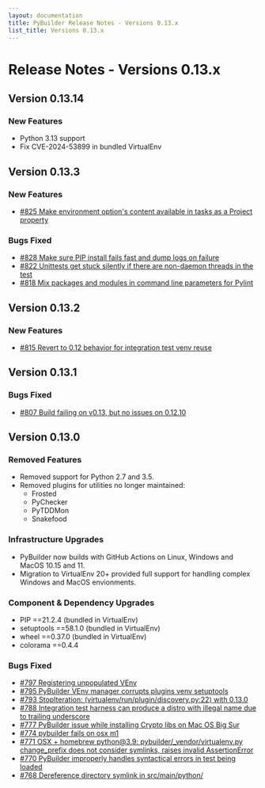 ```yaml
---
layout: documentation
title: PyBuilder Release Notes - Versions 0.13.x
list_title: Versions 0.13.x
---
```


# Release Notes - Versions 0.13.x

## Version 0.13.14

### New Features
* Python 3.13 support
* Fix CVE-2024-53899 in bundled VirtualEnv

## Version 0.13.3

### New Features

* [#825 Make environment option's content available in tasks as a Project property](https://github.com/pybuilder/pybuilder/issues/825)

### Bugs Fixed

* [#828 Make sure PIP install fails fast and dump logs on failure](https://github.com/pybuilder/pybuilder/issues/828)
* [#822 Unittests get stuck silently if there are non-daemon threads in the test](https://github.com/pybuilder/pybuilder/issues/822)
* [#818 Mix packages and modules in command line parameters for Pylint](https://github.com/pybuilder/pybuilder/issues/818)

## Version 0.13.2

### New Features

* [#815 Revert to 0.12 behavior for integration test venv reuse](https://github.com/pybuilder/pybuilder/issues/815)

## Version 0.13.1

### Bugs Fixed

* [#807 Build failing on v0.13, but no issues on 0.12.10](https://github.com/pybuilder/pybuilder/issues/807)

## Version 0.13.0

### Removed Features

* Removed support for Python 2.7 and 3.5.
* Removed plugins for utilities no longer maintained:
  * Frosted
  * PyChecker
  * PyTDDMon
  * Snakefood

### Infrastructure Upgrades

* PyBuilder now builds with GitHub Actions on Linux, Windows and MacOS 10.15 and 11.
* Migration to VirtualEnv 20+ provided full support for handling complex Windows and MacOS envionments.

### Component & Dependency Upgrades
* PIP ==21.2.4 (bundled in VirtualEnv)
* setuptools ==58.1.0 (bundled in VirtualEnv)
* wheel ==0.37.0 (bundled in VirtualEnv)
* colorama ==0.4.4

### Bugs Fixed

* [#797 Registering unpopulated VEnv](https://github.com/pybuilder/pybuilder/issues/797)
* [#795 PyBuilder VEnv manager corrupts plugins venv setuptools](https://github.com/pybuilder/pybuilder/issues/795)
* [#793 StopIteration: (virtualenv/run/plugin/discovery.py:22) with 0.13.0](https://github.com/pybuilder/pybuilder/issues/793)
* [#788 Integration test harness can produce a distro with illegal name due to trailing underscore](https://github.com/pybuilder/pybuilder/issues/788)
* [#777 PyBuilder issue while installing Crypto libs on Mac OS Big Sur](https://github.com/pybuilder/pybuilder/issues/777)
* [#774 pybuilder fails on osx m1](https://github.com/pybuilder/pybuilder/issues/774)
* [#771 OSX + homebrew python@3.9: pybuilder/_vendor/virtualenv.py change_prefix does not consider symlinks, raises invalid AssertionError](https://github.com/pybuilder/pybuilder/issues/771)
* [#770 PyBuilder improperly handles syntactical errors in test being loaded](https://github.com/pybuilder/pybuilder/issues/770)
* [#768 Dereference directory symlink in src/main/python/](https://github.com/pybuilder/pybuilder/issues/768)
